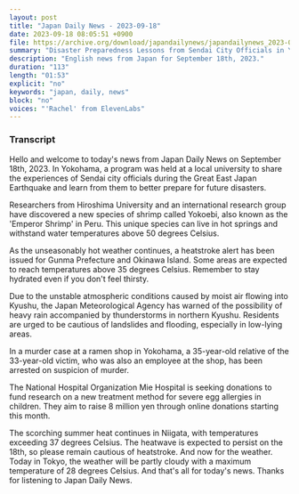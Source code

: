 ```yaml
---
layout: post
title: "Japan Daily News - 2023-09-18"
date: 2023-09-18 08:05:51 +0900
file: https://archive.org/download/japandailynews/japandailynews_2023-09-18.mp3
summary: "Disaster Preparedness Lessons from Sendai City Officials in Yokohama | New Species of Shrimp Discovered in Hot Springs, & more…"
description: "English news from Japan for September 18th, 2023."
duration: "113"
length: "01:53"
explicit: "no"
keywords: "japan, daily, news"
block: "no"
voices: "'Rachel' from ElevenLabs"
---
```


### Transcript

Hello and welcome to today's news from Japan Daily News on September 18th, 2023. In Yokohama, a program was held at a local university to share the experiences of Sendai city officials during the Great East Japan Earthquake and learn from them to better prepare for future disasters.

Researchers from Hiroshima University and an international research group have discovered a new species of shrimp called Yokoebi, also known as the 'Emperor Shrimp' in Peru. This unique species can live in hot springs and withstand water temperatures above 50 degrees Celsius.

As the unseasonably hot weather continues, a heatstroke alert has been issued for Gunma Prefecture and Okinawa Island. Some areas are expected to reach temperatures above 35 degrees Celsius. Remember to stay hydrated even if you don't feel thirsty.

Due to the unstable atmospheric conditions caused by moist air flowing into Kyushu, the Japan Meteorological Agency has warned of the possibility of heavy rain accompanied by thunderstorms in northern Kyushu. Residents are urged to be cautious of landslides and flooding, especially in low-lying areas.

In a murder case at a ramen shop in Yokohama, a 35-year-old relative of the 33-year-old victim, who was also an employee at the shop, has been arrested on suspicion of murder.

The National Hospital Organization Mie Hospital is seeking donations to fund research on a new treatment method for severe egg allergies in children. They aim to raise 8 million yen through online donations starting this month.

The scorching summer heat continues in Niigata, with temperatures exceeding 37 degrees Celsius. The heatwave is expected to persist on the 18th, so please remain cautious of heatstroke. And now for the weather. Today in Tokyo, the weather will be partly cloudy with a maximum temperature of 28 degrees Celsius.  And that's all for today's news. Thanks for listening to Japan Daily News.

